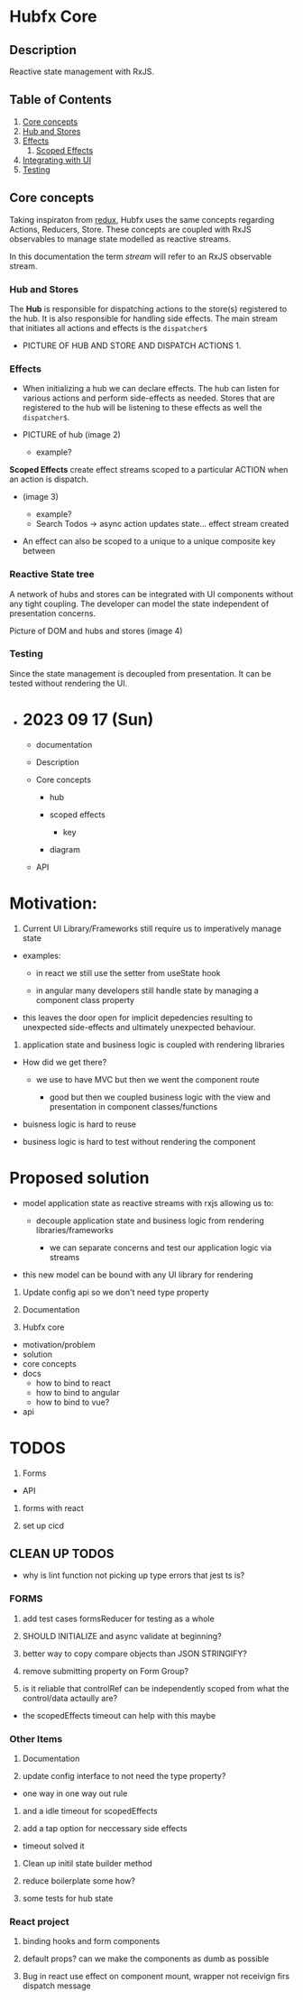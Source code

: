 # Hubfx Core

## Description

Reactive state management with RxJS.

## Table of Contents

1. [Core concepts](#core-concepts)
  1. [Hub and Stores](#hub-stores)
  1. [Effects](#effects)
     1. [Scoped Effects](#scoped-effects)
  1. [Integrating with UI](#integration)
  1. [Testing](#testing)
  
  


## Core concepts <a name="core-concepts"></a>

Taking inspiraton from [redux](https://redux.js.org/introduction/core-concepts), Hubfx uses the same concepts regarding Actions, Reducers, Store. These concepts are coupled with RxJS observables to manage state modelled as reactive streams.

In this documentation the term *stream* will refer to an RxJS observable stream.

### Hub and Stores <a name="hub-stores"></a>

The **Hub** is responsible for dispatching actions to the store(s) registered to the hub. It is also responsible for handling side effects. The main stream that initiates all actions and effects is the `dispatcher$` 

- PICTURE OF HUB AND STORE AND DISPATCH ACTIONS 1.

### Effects<a name="effects"></a>

- When initializing a hub we can declare effects. The hub can listen for various actions and perform side-effects as needed. Stores that are registered to the hub will be listening to these effects as well the `dispatcher$`.

- PICTURE of hub (image 2)
  - example?

**Scoped Effects** create effect streams scoped to a particular ACTION when an action is dispatch.<a name="scoped-effects"></a>

  - (image 3)
    - example?
    - Search Todos  -> async action updates state... effect stream created

- An effect can also be scoped to a unique to a unique composite key between

### Reactive State tree <a name="state-tree"></a>

A network of hubs and stores can be integrated with UI components without any tight coupling. The developer can model the state independent of presentation concerns.

Picture of DOM and hubs and stores (image 4)

### Testing <a name="testing"></a>

Since the state management is decoupled from presentation. It can be tested without rendering the UI.

- # 2023 09 17 (Sun)
  - documentation
  - Description
  - Core concepts
    - hub
    - scoped effects
      - key

    - diagram

  - API

# Motivation:

1. Current UI Library/Frameworks still require us to imperatively manage state

- examples:

  - in react we still use the setter from useState hook

  - in angular many developers still handle state by managing a component class property

- this leaves the door open for implicit depedencies resulting to unexpected side-effects and ultimately unexpected behaviour.

1. application state and business logic is coupled with rendering libraries

- How did we get there?

  - we use to have MVC but then we went the component route

    - good but then we coupled business logic with the view and presentation in component classes/functions

- buisness logic is hard to reuse

- business logic is hard to test without rendering the component

# Proposed solution

- model application state as reactive streams with rxjs allowing us to:

  - decouple application state and business logic from rendering libraries/frameworks

    - we can separate concerns and test our application logic via streams

- this new model can be bound with any UI library for rendering


1. Update config api so we don't need type property

1. Documentation
  1. Hubfx core
  - motivation/problem
  - solution
  - core concepts
  - docs
    - how to bind to react
    - how to bind to angular
    - how to bind to vue?
  - api


# TODOS

1. Forms
  - API

1. forms with react

1. set up cicd

## CLEAN UP TODOS
- why is lint function not picking up type errors that jest ts is?

### FORMS

1. add test cases formsReducer for testing as a whole

1. SHOULD INITIALIZE and async validate at beginning?

1. better way to copy compare objects than JSON STRINGIFY?

1. remove submitting property on Form Group?

1. is it reliable that controlRef can be independently scoped from what the control/data actaully are?

  - the scopedEffects timeout can help with this maybe

### Other Items
1. Documentation

1. update config interface to not need the type property?

  - one way in one way out rule

1. and a idle timeout for scopedEffects

1. add a tap option for neccessary side effects

- timeout solved it

1. Clean up initil state builder method

1. reduce boilerplate some how?

1. some tests for hub state


### React project 

1. binding hooks and form components

1. default props? can we make the components as dumb as possible

1. Bug in react use effect on component mount, wrapper not receivign firs dispatch message
